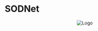 # SODNet
<div align="center">
    <img src="https://github.com/dhuvisionlab/SOD/blob/2f6d0460a98367bd6065baadecbad5b82604f94c/DHU.gif" alt="Logo" />
</div>

